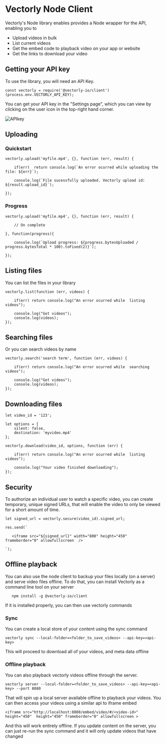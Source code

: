 # Vectorly Node Client

Vectorly's Node library enables provides a Node wrapper for the API, enabling you to

* Upload videos in bulk
* List current videos
* Get the embed code to playback video on your app or website
* Get the links to download your video


## Getting your API key

To use the library, you will need an API Key. 

    const vectorly = require('@vectorly-io/client')(process.env.VECTORLY_API_KEY);
        
You can get your API key in the "Settings page", which you can view by clicking on the user icon in the top-right hand corner. 

![APIkey](https://vectorly.io/docs/img/apikey.png) 



## Uploading


### Quickstart

    vectorly.upload('myfile.mp4', {}, function (err, result) {
    
        if(err)  return console.log(`An error ocurred while uploading the file: ${err}`);
           
        console.log(`File sucessfully uploaded. Vectorly upload id: ${result.upload_id}`);
    
    });
    
### Progress    
  
    vectorly.upload('myfile.mp4', {}, function (err, result) {
    
        // On complete
    
    }, function(progress){
    
        console.log(`Upload progress: ${progress.bytesUploaded / progress.bytesTotal * 100).toFixed(2)}`);
        
    });


## Listing files

You can list the files in your library

    vectorly.list(function (err, videos) {
    
        if(err) return console.log("An error ocurred while  listing videos");
    
        console.log("Got videos");
        console.log(videos);
    });

## Searching files
Or you can search videos by name

    vectorly.search('search term', function (err, videos) {
    
        if(err) return console.log("An error ocurred while  searching videos");
    
        console.log("Got videos");
        console.log(videos);
    });


    


## Downloading files

    let video_id = '123';
    
    let options = {
        silent: false,
        destination: 'myvideo.mp4'
    }; 
    
    vectorly.download(video_id, options, function (err) {
    
        if(err) return console.log("An error ocurred while  listing videos");
    
        console.log("Your video finished downloading");
    });


## Security

To authorize an individual user to watch a specific video, you can create temporary, unique signed URLs, that will enable the video to only be viewed for a short amount of time.

    let signed_url = vectorly.secure(video_id).signed_url;
    
    res.send(`
    
       <iframe src="${signed_url}" width="800" height="450" frameborder="0" allowfullscreen  />
   
    `);


 ## Offline playback
 
 You can also use the node client to backup your files locally (on a server) and serve video files offline.  To do that, you can install Vectorly as a command line tool on your server
 
       npm install -g @vectorly-io/client
 
 If it is installed properly, you can then use vectorly commands
 
 ### Sync
 You can create a local store of your content using the sync command
 
    vectorly sync --local-folder=<folder_to_save_videos> --api-key=<api-key>
    
  This will proceed to download all of your videos, and meta data offline
  
  
### Offline playback

You can also playback vectorly videos offline through the server. 

    vectorly server --local-folder=<folder_to_save_videos> --api-key=<api-key> --port 8080

That will spin up a local server available offline to playback your videos. You can then access your videos using a similar api to iframe embed


    <iframe src="http://localhost:8080/embed/video/#/<video-id>"  height="450"  height="450" frameborder="0" allowfullscreen >
    
And this will work entirely offline. If you update content on the server, you can just re-run the sync command and it will only update videos that have changed

